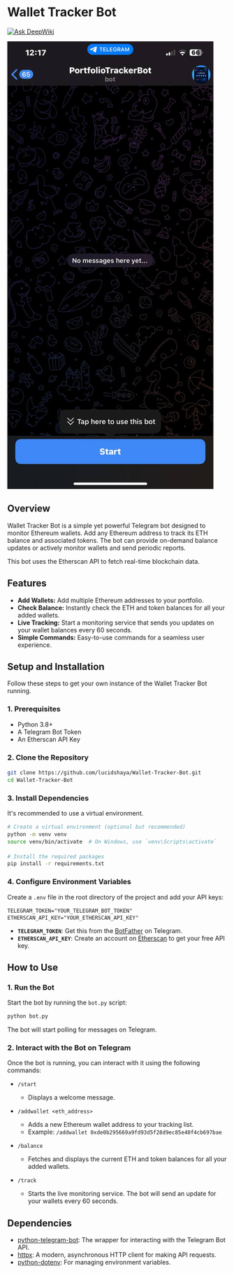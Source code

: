 # Wallet Tracker Bot
[![Ask DeepWiki](https://devin.ai/assets/askdeepwiki.png)](https://deepwiki.com/lucidshaya/Wallet-Tracker-Bot.git)

![Wallet Tracker Screenshot](https://raw.githubusercontent.com/lucidshaya/Wallet-Tracker-Bot/main/photo_2025-09-01_12-23-03.jpg)

## Overview

Wallet Tracker Bot is a simple yet powerful Telegram bot designed to monitor Ethereum wallets. Add any Ethereum address to track its ETH balance and associated tokens. The bot can provide on-demand balance updates or actively monitor wallets and send periodic reports.

This bot uses the Etherscan API to fetch real-time blockchain data.

## Features

*   **Add Wallets:** Add multiple Ethereum addresses to your portfolio.
*   **Check Balance:** Instantly check the ETH and token balances for all your added wallets.
*   **Live Tracking:** Start a monitoring service that sends you updates on your wallet balances every 60 seconds.
*   **Simple Commands:** Easy-to-use commands for a seamless user experience.

## Setup and Installation

Follow these steps to get your own instance of the Wallet Tracker Bot running.

### 1. Prerequisites

*   Python 3.8+
*   A Telegram Bot Token
*   An Etherscan API Key

### 2. Clone the Repository

```bash
git clone https://github.com/lucidshaya/Wallet-Tracker-Bot.git
cd Wallet-Tracker-Bot
```

### 3. Install Dependencies

It's recommended to use a virtual environment.

```bash
# Create a virtual environment (optional but recommended)
python -m venv venv
source venv/bin/activate  # On Windows, use `venv\Scripts\activate`

# Install the required packages
pip install -r requirements.txt
```

### 4. Configure Environment Variables

Create a `.env` file in the root directory of the project and add your API keys:

```
TELEGRAM_TOKEN="YOUR_TELEGRAM_BOT_TOKEN"
ETHERSCAN_API_KEY="YOUR_ETHERSCAN_API_KEY"
```

*   **`TELEGRAM_TOKEN`**: Get this from the [BotFather](https://t.me/botfather) on Telegram.
*   **`ETHERSCAN_API_KEY`**: Create an account on [Etherscan](https://etherscan.io/apis) to get your free API key.

## How to Use

### 1. Run the Bot

Start the bot by running the `bot.py` script:

```bash
python bot.py
```

The bot will start polling for messages on Telegram.

### 2. Interact with the Bot on Telegram

Once the bot is running, you can interact with it using the following commands:

*   `/start`
    *   Displays a welcome message.

*   `/addwallet <eth_address>`
    *   Adds a new Ethereum wallet address to your tracking list.
    *   Example: `/addwallet 0xde0b295669a9fd93d5f28d9ec85e40f4cb697bae`

*   `/balance`
    *   Fetches and displays the current ETH and token balances for all your added wallets.

*   `/track`
    *   Starts the live monitoring service. The bot will send an update for your wallets every 60 seconds.

## Dependencies

*   [python-telegram-bot](https://github.com/python-telegram-bot/python-telegram-bot): The wrapper for interacting with the Telegram Bot API.
*   [httpx](https://www.python-httpx.org/): A modern, asynchronous HTTP client for making API requests.
*   [python-dotenv](https://github.com/theskumar/python-dotenv): For managing environment variables.
